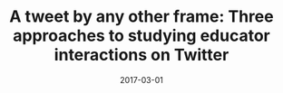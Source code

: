 ---
types: ["publication"]
date: 2017-03-01
layout: publication
publication_types: "conference presentation"
title: "A tweet by any other frame: Three approaches to studying educator interactions on Twitter"
co-authors: ["Bret Staudt Willet","Matt Koehler"]
outlets: ["Society for Information Technology and Teacher Education"]
projects: [""]
topics: ["social media","Twitter","teacher professional learning","informal learning","research methodology and ethics"]
methods: ["digital methods","Twitter API"]
link: ""
link_type: "" 
summary: ""
citation: "Staudt Willet, K. B., Koehler, M. J., & <strong>Greenhalgh</strong>, S. P. (2017, March). A tweet by any other frame: Three approaches to studying educator interactions on Twitter.  In P. Resta & S. Smith (Eds.), <em>Proceedings of Society for Information Technology & Teacher Education International Conference 2017</em> (pp. 1823-1830). Waynesville, NC: Association for the Advancement of Computing in Education (AACE)."
---